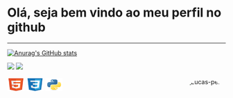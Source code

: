 <h1>Olá, seja bem vindo ao meu perfil no github</h1>
<hr>

[![Anurag's GitHub stats](https://github-readme-stats.vercel.app/api?username=LucasS2105)](https://github.com/anuraghazra/github-readme-stats)
<div>
  <a href="https://www.linkedin.com/in/lucas-g-70356621a/" target="_blank"><img src="https://img.shields.io/badge/-LinkedIn-%230077B5?style=for-the-badge&logo=linkedin&logoColor=white" target="_blank"></a>
  <a href="https://www.instagram.com/lcsg210/" target="_blank"><img src="https://img.shields.io/badge/-Instagram-%23E4405F?style=for-the-badge&logo=instagram&logoColor=white" target="_blank"></a> 
 </div>
 <div style="display: inline_block"><br>
  <img align="center" alt="Lucas-HTML" height="30" width="40" src="https://raw.githubusercontent.com/devicons/devicon/master/icons/html5/html5-original.svg">
  <img align="center" alt="Lucas-CSS" height="30" width="40" src="https://raw.githubusercontent.com/devicons/devicon/master/icons/css3/css3-original.svg">
  <img align="center" alt="Lucas-Py" height="30" width="40" src="https://raw.githubusercontent.com/devicons/devicon/master/icons/python/python-original.svg">
  <img align="right" alt="Lucas-perfil" height="150" style="border-radius:50px;" src="https://discord.com/channels/@me/813528401037623309/914180702352850944">
</div>
